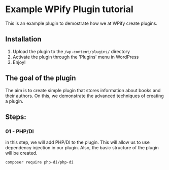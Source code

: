 # Example WPify Plugin tutorial

This is an example plugin to demostrate how we at WPify create plugins. 

## Installation

1. Upload the plugin to the `/wp-content/plugins/` directory
2. Activate the plugin through the 'Plugins' menu in WordPress
3. Enjoy!

## The goal of the plugin

The aim is to create simple plugin that stores information about books and their authors. On this, we demonstrate
the advanced techniques of creating a plugin.

## Steps:

### 01 - PHP/DI

in this step, we will add PHP/DI to the plugin. This will allow us to use dependency injection in our plugin.
Also, the basic structure of the plugin will be created.

```bash
composer require php-di/php-di
```
